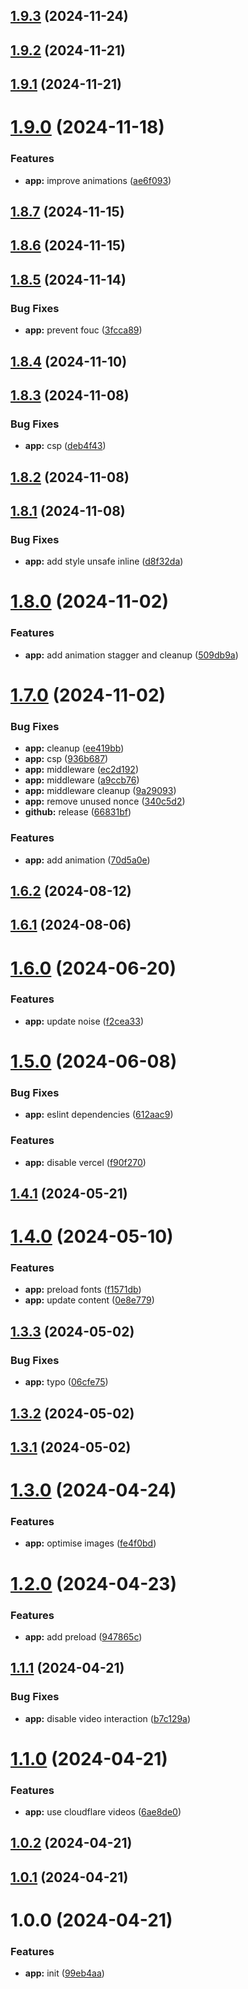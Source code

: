## [1.9.3](https://github.com/iinfin/www/compare/v1.9.2...v1.9.3) (2024-11-24)

## [1.9.2](https://github.com/iinfin/www/compare/v1.9.1...v1.9.2) (2024-11-21)

## [1.9.1](https://github.com/iinfin/www/compare/v1.9.0...v1.9.1) (2024-11-21)

# [1.9.0](https://github.com/iinfin/www/compare/v1.8.7...v1.9.0) (2024-11-18)

### Features

-   **app:** improve animations ([ae6f093](https://github.com/iinfin/www/commit/ae6f0932624d92ccb67f21a6f47e5f9f31a13557))

## [1.8.7](https://github.com/iinfin/www/compare/v1.8.6...v1.8.7) (2024-11-15)

## [1.8.6](https://github.com/iinfin/www/compare/v1.8.5...v1.8.6) (2024-11-15)

## [1.8.5](https://github.com/iinfin/www/compare/v1.8.4...v1.8.5) (2024-11-14)

### Bug Fixes

-   **app:** prevent fouc ([3fcca89](https://github.com/iinfin/www/commit/3fcca8967700af9a96e5c4417d8c75b6232e6566))

## [1.8.4](https://github.com/iinfin/www/compare/v1.8.3...v1.8.4) (2024-11-10)

## [1.8.3](https://github.com/iinfin/www/compare/v1.8.2...v1.8.3) (2024-11-08)

### Bug Fixes

-   **app:** csp ([deb4f43](https://github.com/iinfin/www/commit/deb4f43300f8e763a3090240e575bf8fb15eb362))

## [1.8.2](https://github.com/iinfin/www/compare/v1.8.1...v1.8.2) (2024-11-08)

## [1.8.1](https://github.com/iinfin/www/compare/v1.8.0...v1.8.1) (2024-11-08)

### Bug Fixes

-   **app:** add style unsafe inline ([d8f32da](https://github.com/iinfin/www/commit/d8f32dae3cd092fac84e7f6157c060ddf2284f4a))

# [1.8.0](https://github.com/iinfin/www/compare/v1.7.0...v1.8.0) (2024-11-02)

### Features

-   **app:** add animation stagger and cleanup ([509db9a](https://github.com/iinfin/www/commit/509db9a1218676806f58f0d010943f0e18fd133b))

# [1.7.0](https://github.com/iinfin/www/compare/v1.6.2...v1.7.0) (2024-11-02)

### Bug Fixes

-   **app:** cleanup ([ee419bb](https://github.com/iinfin/www/commit/ee419bb16dc66532513764717daced5a3b519198))
-   **app:** csp ([936b687](https://github.com/iinfin/www/commit/936b687badd05c9dcf20056d88f2ddb18f3063e0))
-   **app:** middleware ([ec2d192](https://github.com/iinfin/www/commit/ec2d1923edb670f68c8f2527dcf0d9ce192cba60))
-   **app:** middleware ([a9ccb76](https://github.com/iinfin/www/commit/a9ccb76a63d0093f99581df7dacbee8ffa74c4cd))
-   **app:** middleware cleanup ([9a29093](https://github.com/iinfin/www/commit/9a290935d01e6e895450efb256d7f4e77b8ce60d))
-   **app:** remove unused nonce ([340c5d2](https://github.com/iinfin/www/commit/340c5d255033418f4e1535446c201f442b4d682e))
-   **github:** release ([66831bf](https://github.com/iinfin/www/commit/66831bf041aca81fd2b637b46298199b27ca4c57))

### Features

-   **app:** add animation ([70d5a0e](https://github.com/iinfin/www/commit/70d5a0e059f40af182b622dd49924af7ab1281c8))

## [1.6.2](https://github.com/u29dc/www/compare/v1.6.1...v1.6.2) (2024-08-12)

## [1.6.1](https://github.com/u29dc/www/compare/v1.6.0...v1.6.1) (2024-08-06)

# [1.6.0](https://github.com/u29dc/www/compare/v1.5.0...v1.6.0) (2024-06-20)

### Features

-   **app:** update noise ([f2cea33](https://github.com/u29dc/www/commit/f2cea3320841c2c1fa3e4224085e85149bff3659))

# [1.5.0](https://github.com/u29dc/www/compare/v1.4.1...v1.5.0) (2024-06-08)

### Bug Fixes

-   **app:** eslint dependencies ([612aac9](https://github.com/u29dc/www/commit/612aac98255e1f25fd8a3048459dc1baf4d65d9b))

### Features

-   **app:** disable vercel ([f90f270](https://github.com/u29dc/www/commit/f90f270200f3e45cada3dac68e22b1d8ab4e764a))

## [1.4.1](https://github.com/u29dc/www/compare/v1.4.0...v1.4.1) (2024-05-21)

# [1.4.0](https://github.com/u29dc/www/compare/v1.3.3...v1.4.0) (2024-05-10)

### Features

-   **app:** preload fonts ([f1571db](https://github.com/u29dc/www/commit/f1571dbb89b691414748ebc76a99bf7df7cd3168))
-   **app:** update content ([0e8e779](https://github.com/u29dc/www/commit/0e8e779d2cdfa7a25b1618019709db438030f4aa))

## [1.3.3](https://github.com/u29dc/www/compare/v1.3.2...v1.3.3) (2024-05-02)

### Bug Fixes

-   **app:** typo ([06cfe75](https://github.com/u29dc/www/commit/06cfe75a54d25ffee3a897bc6ac497674a74e754))

## [1.3.2](https://github.com/u29dc/www/compare/v1.3.1...v1.3.2) (2024-05-02)

## [1.3.1](https://github.com/u29dc/www/compare/v1.3.0...v1.3.1) (2024-05-02)

# [1.3.0](https://github.com/u29dc/www/compare/v1.2.0...v1.3.0) (2024-04-24)

### Features

-   **app:** optimise images ([fe4f0bd](https://github.com/u29dc/www/commit/fe4f0bdcc311267fd712d6e8f001322f1a1fae38))

# [1.2.0](https://github.com/u29dc/www/compare/v1.1.1...v1.2.0) (2024-04-23)

### Features

-   **app:** add preload ([947865c](https://github.com/u29dc/www/commit/947865c8775c69410f81a245156e604d771a3e4e))

## [1.1.1](https://github.com/u29dc/www/compare/v1.1.0...v1.1.1) (2024-04-21)

### Bug Fixes

-   **app:** disable video interaction ([b7c129a](https://github.com/u29dc/www/commit/b7c129a9fccba002491bfffbb20a0128d3212b53))

# [1.1.0](https://github.com/u29dc/www/compare/v1.0.2...v1.1.0) (2024-04-21)

### Features

-   **app:** use cloudflare videos ([6ae8de0](https://github.com/u29dc/www/commit/6ae8de03afaa68e1647162413f3ef6cf9ce9e344))

## [1.0.2](https://github.com/u29dc/www/compare/v1.0.1...v1.0.2) (2024-04-21)

## [1.0.1](https://github.com/u29dc/www/compare/v1.0.0...v1.0.1) (2024-04-21)

# 1.0.0 (2024-04-21)

### Features

-   **app:** init ([99eb4aa](https://github.com/u29dc/www/commit/99eb4aa4277d73a16a806114b789e0ecc8d7837e))
